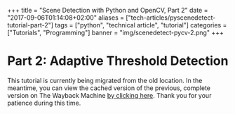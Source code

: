 +++
title = "Scene Detection with Python and OpenCV, Part 2"
date = "2017-09-06T01:14:08+02:00"
aliases = ["tech-articles/pyscenedetect-tutorial-part-2"]
tags = ["python", "technical article", "tutorial"]
categories = ["Tutorials", "Programming"]
banner = "img/scenedetect-pycv-2.png"
+++

# Part 2: Adaptive Threshold Detection

This tutorial is currently being migrated from the old location.  In the meantime, you can view the cached version of the previous, complete version on The Wayback Machine [by clicking here](https://web.archive.org/web/20160316124732/http://www.bcastell.com/tech-articles/pyscenedetect-tutorial-part-2/).  Thank you for your patience during this time.

